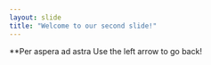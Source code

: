 ```yaml
---
layout: slide
title: "Welcome to our second slide!"
---
```

**Per aspera ad astra
Use the left arrow to go back!
